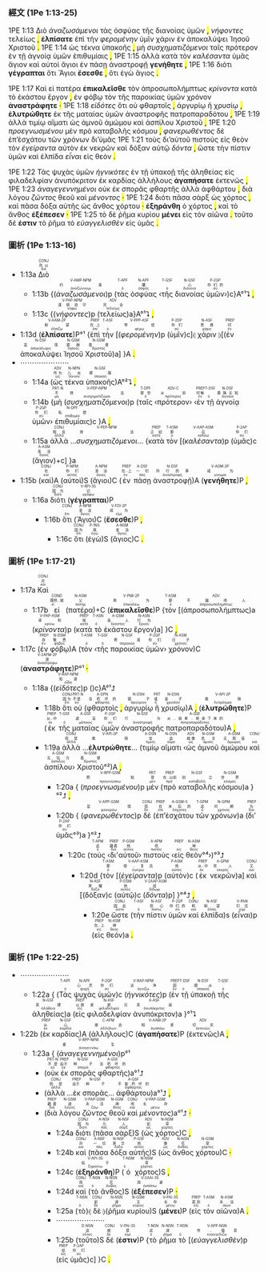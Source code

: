 ### 經文 (1Pe 1:13-25)

1PE 1:13 <span title="CONJ&#10;所以&#10;διό">Διὸ</span> <span title="V-AMP-NPM&#10;约束&#10;ἀναζώννυμι"><em>ἀναζωσάμενοι</em></span> <span title="T-APF&#10;&#10;ὁ">τὰς</span> <span title="N-APF&#10;腰&#10;ὀσφῦς">ὀσφύας</span> <span title="T-GSF&#10;&#10;ὁ">τῆς</span> <span title="N-GSF&#10;心&#10;διάνοια">διανοίας</span> <span title="P-2GP&#10;你们的&#10;σύ">ὑμῶν</span> <mark class="pm">,</mark> <span title="V-PAP-NPM&#10;谨慎自守&#10;νήφω"><em>νήφοντες</em></span> <span title="ADV&#10;完全&#10;τελείως">τελείως</span> <mark class="pm">,</mark> <span title="V-AAM-2P&#10;盼望&#10;ἐλπίζω"><strong>ἐλπίσατε</strong></span> <span title="PREP&#10;在...上&#10;ἐπί">ἐπὶ</span> <span title="T-ASF&#10;&#10;ὁ">τὴν</span> <span title="V-PPP-ASF&#10;带给&#10;φέρω"><em>φερομένην</em></span> <span title="P-2DP&#10;你们&#10;σύ">ὑμῖν</span> <span title="N-ASF&#10;恩典&#10;χάρις">χάριν</span> <span title="PREP&#10;时&#10;ἐν">ἐν</span> <span title="N-DSF&#10;显现&#10;ἀποκάλυψις">ἀποκαλύψει</span> <span title="N-GSM&#10;耶稣&#10;Ἰησοῦς">Ἰησοῦ</span> <span title="N-GSM&#10;基督&#10;Χριστός">Χριστοῦ</span> <mark class="pm">.</mark> 1PE 1:14 <span title="ADV&#10;作为&#10;ὡς">ὡς</span> <span title="N-NPN&#10;儿女&#10;τέκνον">τέκνα</span> <span title="N-GSF&#10;顺服&#10;ὑπακοή">ὑπακοῆς</span> <mark class="pm">,</mark> <span title="PRT-N&#10;不&#10;μή">μὴ</span> <span title="V-PEP-NPM&#10;效法&#10;συσχηματίζομαι"><em>συσχηματιζόμενοι</em></span> <span title="T-DPF&#10;那些&#10;ὁ">ταῖς</span> <span title="ADV-C&#10;从前&#10;πρότερος">πρότερον</span> <span title="PREP&#10;时候&#10;ἐν">ἐν</span> <span title="T-DSF&#10;&#10;ὁ">τῇ</span> <span title="N-DSF&#10;愚昧无知&#10;ἄγνοια">ἀγνοίᾳ</span> <span title="P-2GP&#10;你们&#10;σύ">ὑμῶν</span> <span title="N-DPF&#10;私欲&#10;ἐπιθυμία">ἐπιθυμίαις</span> <mark class="pm">,</mark> 1PE 1:15 <span title="CONJ&#10;相反&#10;ἀλλά">ἀλλὰ</span> <span title="PREP&#10;正如&#10;κατά">κατὰ</span> <span title="T-ASM&#10;那&#10;ὁ">τὸν</span> <span title="V-AAP-ASM&#10;召&#10;καλέω"><em>καλέσαντα</em></span> <span title="P-2AP&#10;你们&#10;σύ">ὑμᾶς</span> <span title="A-ASM&#10;圣洁&#10;ἅγιος">ἅγιον</span> <span title="CONJ&#10;也&#10;καί">καὶ</span> <span title="P-NPM&#10;你们&#10;αὐτός">αὐτοὶ</span> <span title="A-NPM&#10;圣洁&#10;ἅγιος">ἅγιοι</span> <span title="PREP&#10;在...上&#10;ἐν">ἐν</span> <span title="A-DSF&#10;一切&#10;πᾶς">πάσῃ</span> <span title="N-DSF&#10;所行的事&#10;ἀναστροφή">ἀναστροφῇ</span> <span title="V-AOM-2P&#10;成为&#10;γίνομαι"><strong>γενήθητε</strong></span> <mark class="pm">,</mark> 1PE 1:16 <span title="CONJ&#10;因为&#10;διότι">διότι</span> <span title="V-RPI-3S&#10;记&#10;γράφω"><strong>γέγραπται</strong></span> <span title="CONJ&#10;&#10;ὅτι">ὅτι</span> <span title="A-NPM&#10;圣洁&#10;ἅγιος">Ἅγιοι</span> <span title="V-FDI-2P&#10;成为&#10;εἰμί"><strong>ἔσεσθε</strong></span> <mark class="pm">,</mark> <span title="CONJ&#10;因为&#10;ὅτι">ὅτι</span> <span title="P-1NS&#10;我&#10;ἐγώ">ἐγὼ</span> <span title="A-NSM&#10;圣洁&#10;ἅγιος">ἅγιος</span> <mark class="pm">.</mark> 

1PE 1:17 <span title="CONJ&#10;并&#10;καί">Καὶ</span> <span title="COND&#10;既然...就&#10;εἰ">εἰ</span> <span title="N-ASM&#10;父&#10;πατήρ">πατέρα</span> <span title="V-PMI-2P&#10;称...为&#10;ἐπικαλέω"><strong>ἐπικαλεῖσθε</strong></span> <span title="T-ASM&#10;那&#10;ὁ">τὸν</span> <span title="ADV&#10;不偏待人&#10;ἀπροσωπολήμπτως">ἀπροσωπολήμπτως</span> <span title="V-PAP-ASM&#10;审判&#10;κρίνω"><em>κρίνοντα</em></span> <span title="PREP&#10;按&#10;κατά">κατὰ</span> <span title="T-ASN&#10;&#10;ὁ">τὸ</span> <span title="A-GSM&#10;各人&#10;ἕκαστος">ἑκάστου</span> <span title="N-ASN&#10;行为&#10;ἔργον">ἔργον</span> <mark class="pm">,</mark> <span title="PREP&#10;存&#10;ἐν">ἐν</span> <span title="N-DSM&#10;敬畏&#10;φόβος">φόβῳ</span> <span title="T-ASM&#10;&#10;ὁ">τὸν</span> <span title="T-GSF&#10;&#10;ὁ">τῆς</span> <span title="N-GSF&#10;寄居&#10;παροικία">παροικίας</span> <span title="P-2GP&#10;你们&#10;σύ">ὑμῶν</span> <span title="N-ASM&#10;日子&#10;χρόνος">χρόνον</span> <span title="V-2APM-2P&#10;度&#10;ἀναστρέφω"><strong>ἀναστράφητε</strong></span> <mark class="pm">·</mark> 1PE 1:18 <span title="V-RAP-NPM&#10;知道&#10;οἶδα"><em>εἰδότες</em></span> <span title="CONJ&#10;因为&#10;ὅτι">ὅτι</span> <span title="PRT-N&#10;不是&#10;οὐ">οὐ</span> <span title="A-DPN&#10;会朽坏的&#10;φθαρτός">φθαρτοῖς</span> <mark class="pm">,</mark> <span title="N-DSN&#10;银子&#10;ἀργύριον">ἀργυρίῳ</span> <span title="PRT&#10;或&#10;ἤ">ἢ</span> <span title="N-DSN&#10;金子&#10;χρυσίον">χρυσίῳ</span> <mark class="pm">,</mark> <span title="V-API-2P&#10;救赎&#10;λυτρόομαι"><strong>ἐλυτρώθητε</strong></span> <span title="PREP&#10;从...中&#10;ἐκ">ἐκ</span> <span title="T-GSF&#10;&#10;ὁ">τῆς</span> <span title="A-GSF&#10;虚妄&#10;μάταιος">ματαίας</span> <span title="P-2GP&#10;你们&#10;σύ">ὑμῶν</span> <span title="N-GSF&#10;行为&#10;ἀναστροφή">ἀναστροφῆς</span> <span title="A-GSF&#10;从...祖辈...继承下来的&#10;πατροπαράδοτος">πατροπαραδότου</span> <mark class="pm">,</mark> 1PE 1:19 <span title="CONJ&#10;而是&#10;ἀλλά">ἀλλὰ</span> <span title="A-DSN&#10;宝&#10;τίμιος">τιμίῳ</span> <span title="N-DSN&#10;血&#10;αἷμα">αἵματι</span> <span title="ADV&#10;就像&#10;ὡς">ὡς</span> <span title="N-GSM&#10;羔羊&#10;ἀμνός">ἀμνοῦ</span> <span title="A-GSM&#10;无瑕疵&#10;ἄμωμος">ἀμώμου</span> <span title="CONJ&#10;&#10;καί">καὶ</span> <span title="A-GSM&#10;无玷污&#10;ἄσπιλος">ἀσπίλου</span> <span title="N-GSM&#10;基督&#10;Χριστός">Χριστοῦ</span> <mark class="pm">,</mark> 1PE 1:20 <span title="V-RPP-GSM&#10;预知&#10;προγινώσκω"><em>προεγνωσμένου</em></span> <span title="PRT&#10;是&#10;μέν">μὲν</span> <span title="PREP&#10;在...以前&#10;πρό">πρὸ</span> <span title="N-GSF&#10;创立&#10;καταβολή">καταβολῆς</span> <span title="N-GSM&#10;世界&#10;κόσμος">κόσμου</span> <mark class="pm">,</mark> <span title="V-APP-GSM&#10;显现&#10;φανερόω"><em>φανερωθέντος</em></span> <span title="CONJ&#10;而&#10;δέ">δὲ</span> <span title="PREP&#10;在&#10;ἐπί">ἐπ’</span><span title="A-GSM-S&#10;末后的&#10;ἔσχατος">ἐσχάτου</span> <span title="T-GPM&#10;这&#10;ὁ">τῶν</span> <span title="N-GPM&#10;时期&#10;χρόνος">χρόνων</span> <span title="PREP&#10;为&#10;διά">δι’</span><span title="P-2AP&#10;你们&#10;σύ">ὑμᾶς</span> 1PE 1:21 <span title="T-APM&#10;这&#10;ὁ">τοὺς</span> <span title="PREP&#10;藉着&#10;διά">δι’</span><span title="P-GSM&#10;他&#10;αὐτός">αὐτοῦ</span> <span title="A-APM&#10;信&#10;πιστός">πιστοὺς</span> <span title="PREP&#10;&#10;εἰς">εἰς</span> <span title="N-ASM&#10;神&#10;θεός">θεὸν</span> <span title="T-ASM&#10;那&#10;ὁ">τὸν</span> <span title="V-AAP-ASM&#10;使...复活&#10;ἐγείρω"><em>ἐγείραντα</em></span> <span title="P-ASM&#10;他&#10;αὐτός">αὐτὸν</span> <span title="PREP&#10;从...中&#10;ἐκ">ἐκ</span> <span title="A-GPM&#10;死人&#10;νεκρός">νεκρῶν</span> <span title="CONJ&#10;又&#10;καί">καὶ</span> <span title="N-ASF&#10;荣耀&#10;δόξα">δόξαν</span> <span title="P-DSM&#10;他&#10;αὐτός">αὐτῷ</span> <span title="V-2AAP-ASM&#10;给&#10;δίδωμι"><em>δόντα</em></span> <mark class="pm">,</mark> <span title="CONJ&#10;因此&#10;ὥστε">ὥστε</span> <span title="T-ASF&#10;&#10;ὁ">τὴν</span> <span title="N-ASF&#10;信心&#10;πίστις">πίστιν</span> <span title="P-2GP&#10;你们的&#10;σύ">ὑμῶν</span> <span title="CONJ&#10;和&#10;καί">καὶ</span> <span title="N-ASF&#10;盼望&#10;ἐλπίς">ἐλπίδα</span> <span title="V-PAN&#10;钉住&#10;εἰμί"><em>εἶναι</em></span> <span title="PREP&#10;在...上&#10;εἰς">εἰς</span> <span title="N-ASM&#10;神&#10;θεός">θεόν</span> <mark class="pm">.</mark> 

1PE 1:22 <span title="T-APF&#10;&#10;ὁ">Τὰς</span> <span title="N-APF&#10;心灵&#10;ψυχή">ψυχὰς</span> <span title="P-2GP&#10;你们&#10;σύ">ὑμῶν</span> <span title="V-RAP-NPM&#10;洁净&#10;ἁγνίζω"><em>ἡγνικότες</em></span> <span title="PREP&#10;因&#10;ἐν">ἐν</span> <span title="T-DSF&#10;&#10;ὁ">τῇ</span> <span title="N-DSF&#10;顺从&#10;ὑπακοή">ὑπακοῇ</span> <span title="T-GSF&#10;&#10;ὁ">τῆς</span> <span title="N-GSF&#10;真理&#10;ἀλήθεια">ἀληθείας</span> <span title="PREP&#10;以致&#10;εἰς">εἰς</span> <span title="N-ASF&#10;爱弟兄&#10;φιλαδελφία">φιλαδελφίαν</span> <span title="A-ASF&#10;真诚&#10;ἀνυπόκριτος">ἀνυπόκριτον</span> <span title="PREP&#10;从&#10;ἐκ">ἐκ</span> <span title="N-GSF&#10;心&#10;καρδία">καρδίας</span> <span title="C-APM&#10;彼此&#10;ἀλλήλων">ἀλλήλους</span> <span title="V-AAM-2P&#10;相爱&#10;ἀγαπάω"><strong>ἀγαπήσατε</strong></span> <span title="ADV&#10;切实&#10;ἐκτενῶς">ἐκτενῶς</span> <mark class="pm">,</mark> 1PE 1:23 <span title="V-RPP-NPM&#10;重生&#10;ἀναγεννάω"><em>ἀναγεγεννημένοι</em></span> <span title="PRT-N&#10;不是&#10;οὐ">οὐκ</span> <span title="PREP&#10;由于&#10;ἐκ">ἐκ</span> <span title="N-GSF&#10;种子&#10;σπορά">σπορᾶς</span> <span title="A-GSF&#10;会朽坏的&#10;φθαρτός">φθαρτῆς</span> <span title="CONJ&#10;而是&#10;ἀλλά">ἀλλὰ</span> <span title="A-GSF&#10;不能朽坏的&#10;ἄφθαρτος">ἀφθάρτου</span> <mark class="pm">,</mark> <span title="PREP&#10;藉着&#10;διά">διὰ</span> <span title="N-GSM&#10;道&#10;λόγος">λόγου</span> <span title="V-PAP-GSM&#10;永活&#10;ζάω"><em>ζῶντος</em></span> <span title="N-GSM&#10;神&#10;θεός">θεοῦ</span> <span title="CONJ&#10;而&#10;καί">καὶ</span> <span title="V-PAP-GSM&#10;长存&#10;μένω"><em>μένοντος</em></span> <mark class="pm">·</mark> 1PE 1:24 <span title="CONJ&#10;因为&#10;διότι">διότι</span> <span title="A-NSF&#10;凡&#10;πᾶς">πᾶσα</span> <span title="N-NSF&#10;人&#10;σάρξ">σὰρξ</span> <span title="ADV&#10;如&#10;ὡς">ὡς</span> <span title="N-NSM&#10;草&#10;χόρτος">χόρτος</span> <mark class="pm">,</mark> <span title="CONJ&#10;并&#10;καί">καὶ</span> <span title="A-NSF&#10;一切&#10;πᾶς">πᾶσα</span> <span title="N-NSF&#10;荣华&#10;δόξα">δόξα</span> <span title="P-GSF&#10;他&#10;αὐτός">αὐτῆς</span> <span title="ADV&#10;像&#10;ὡς">ὡς</span> <span title="N-NSN&#10;花&#10;ἄνθος">ἄνθος</span> <span title="N-GSM&#10;草&#10;χόρτος">χόρτου</span> <mark class="pm">·</mark> <span title="V-API-3S&#10;枯干&#10;ξηραίνω"><strong>ἐξηράνθη</strong></span> <span title="T-NSM&#10;&#10;ὁ">ὁ</span> <span title="N-NSM&#10;草&#10;χόρτος">χόρτος</span> <mark class="pm">,</mark> <span title="CONJ&#10;而&#10;καί">καὶ</span> <span title="T-NSN&#10;&#10;ὁ">τὸ</span> <span title="N-NSN&#10;花&#10;ἄνθος">ἄνθος</span> <span title="V-2AAI-3S&#10;凋谢&#10;ἐκπίπτω"><strong>ἐξέπεσεν</strong></span> <mark class="pm">·</mark> 1PE 1:25 <span title="T-NSN&#10;&#10;ὁ">τὸ</span> <span title="CONJ&#10;却&#10;δέ">δὲ</span> <span title="N-NSN&#10;道&#10;ῥῆμα">ῥῆμα</span> <span title="N-GSM&#10;主&#10;κύριος">κυρίου</span> <span title="V-PAI-3S&#10;长存&#10;μένω"><strong>μένει</strong></span> <span title="PREP&#10;直到&#10;εἰς">εἰς</span> <span title="T-ASM&#10;&#10;ὁ">τὸν</span> <span title="N-ASM&#10;永远&#10;αἰών">αἰῶνα</span> <mark class="pm">.</mark> <span title="D-NSN&#10;这&#10;οὗτος">τοῦτο</span> <span title="CONJ&#10;就&#10;δέ">δέ</span> <span title="V-PAI-3S&#10;是&#10;εἰμί"><strong>ἐστιν</strong></span> <span title="T-NSN&#10;这&#10;ὁ">τὸ</span> <span title="N-NSN&#10;道&#10;ῥῆμα">ῥῆμα</span> <span title="T-NSN&#10;&#10;ὁ">τὸ</span> <span title="V-APP-NSN&#10;传...福音&#10;εὐαγγελίζω"><em>εὐαγγελισθὲν</em></span> <span title="PREP&#10;给&#10;εἰς">εἰς</span> <span title="P-2AP&#10;你们&#10;σύ">ὑμᾶς</span> <mark class="pm">.</mark> 

### 圖析 (1Pe 1:13-16)

- 1:13a <RUBY><ruby><ruby>Διὸ<rt>διό</rt></ruby><rt>所以</rt></ruby><rt>CONJ</rt></RUBY> 
	- 1:13b {(<RUBY><ruby><ruby><em>ἀναζωσάμενοι</em><rt>ἀναζώννυμι</rt></ruby><rt>约束</rt></ruby><rt>V-AMP-NPM</rt></RUBY>)p (<RUBY><ruby><ruby>τὰς<rt>ὁ</rt></ruby><rt></rt></ruby><rt>T-APF</rt></RUBY> <RUBY><ruby><ruby>ὀσφύας<rt>ὀσφῦς</rt></ruby><rt>腰</rt></ruby><rt>N-APF</rt></RUBY> ‹<RUBY><ruby><ruby>τῆς<rt>ὁ</rt></ruby><rt></rt></ruby><rt>T-GSF</rt></RUBY> <RUBY><ruby><ruby>διανοίας<rt>διάνοια</rt></ruby><rt>心</rt></ruby><rt>N-GSF</rt></RUBY> <RUBY><ruby><ruby>ὑμῶν<rt>σύ</rt></ruby><rt>你们的</rt></ruby><rt>P-2GP</rt></RUBY>›)c}A°¹⮧ <mark class="pm">,</mark> 
	- 1:13c {(<RUBY><ruby><ruby><em>νήφοντες</em><rt>νήφω</rt></ruby><rt>谨慎自守</rt></ruby><rt>V-PAP-NPM</rt></RUBY>)p (<RUBY><ruby><ruby>τελείως<rt>τελείως</rt></ruby><rt>完全</rt></ruby><rt>ADV</rt></RUBY>)a}A°¹⮧ <mark class="pm">,</mark> 
- 1:13d (<RUBY><ruby><ruby><strong>ἐλπίσατε</strong><rt>ἐλπίζω</rt></ruby><rt>盼望</rt></ruby><rt>V-AAM-2P</rt></RUBY>)P°¹ {<RUBY><ruby><ruby>ἐπὶ<rt>ἐπί</rt></ruby><rt>在...上</rt></ruby><rt>PREP</rt></RUBY> <RUBY><ruby><ruby>τὴν<rt>ὁ</rt></ruby><rt></rt></ruby><rt>T-ASF</rt></RUBY> [(<RUBY><ruby><ruby><em>φερομένην</em><rt>φέρω</rt></ruby><rt>带给</rt></ruby><rt>V-PPP-ASF</rt></RUBY>)p (<RUBY><ruby><ruby>ὑμῖν<rt>σύ</rt></ruby><rt>你们</rt></ruby><rt>P-2DP</rt></RUBY>)c]⦇ <RUBY><ruby><ruby>χάριν<rt>χάρις</rt></ruby><rt>恩典</rt></ruby><rt>N-ASF</rt></RUBY> ⦈[(<RUBY><ruby><ruby>ἐν<rt>ἐν</rt></ruby><rt>时</rt></ruby><rt>PREP</rt></RUBY> <RUBY><ruby><ruby>ἀποκαλύψει<rt>ἀποκάλυψις</rt></ruby><rt>显现</rt></ruby><rt>N-DSF</rt></RUBY> <RUBY><ruby><ruby>Ἰησοῦ<rt>Ἰησοῦς</rt></ruby><rt>耶稣</rt></ruby><rt>N-GSM</rt></RUBY> <RUBY><ruby><ruby>Χριστοῦ<rt>Χριστός</rt></ruby><rt>基督</rt></ruby><rt>N-GSM</rt></RUBY>)a] }A <mark class="pm">.</mark> 
- ⋯⋯⋯⋯⋯⋯⋯
	- 1:14a (<RUBY><ruby><ruby>ὡς<rt>ὡς</rt></ruby><rt>作为</rt></ruby><rt>ADV</rt></RUBY> <RUBY><ruby><ruby>τέκνα<rt>τέκνον</rt></ruby><rt>儿女</rt></ruby><rt>N-NPN</rt></RUBY> <RUBY><ruby><ruby>ὑπακοῆς<rt>ὑπακοή</rt></ruby><rt>顺服</rt></ruby><rt>N-GSF</rt></RUBY>)A°²⮧ <mark class="pm">,</mark> 
	- 1:14b {<RUBY><ruby><ruby>μὴ<rt>μή</rt></ruby><rt>不</rt></ruby><rt>PRT-N</rt></RUBY> (<RUBY><ruby><ruby><em>συσχηματιζόμενοι</em><rt>συσχηματίζομαι</rt></ruby><rt>效法</rt></ruby><rt>V-PEP-NPM</rt></RUBY>)p (<RUBY><ruby><ruby>ταῖς<rt>ὁ</rt></ruby><rt>那些</rt></ruby><rt>T-DPF</rt></RUBY> ‹<RUBY><ruby><ruby>πρότερον<rt>πρότερος</rt></ruby><rt>从前</rt></ruby><rt>ADV-C</rt></RUBY>› ‹<RUBY><ruby><ruby>ἐν<rt>ἐν</rt></ruby><rt>时候</rt></ruby><rt>PREP</rt></RUBY> <RUBY><ruby><ruby>τῇ<rt>ὁ</rt></ruby><rt></rt></ruby><rt>T-DSF</rt></RUBY> <RUBY><ruby><ruby>ἀγνοίᾳ<rt>ἄγνοια</rt></ruby><rt>愚昧无知</rt></ruby><rt>N-DSF</rt></RUBY> <RUBY><ruby><ruby>ὑμῶν<rt>σύ</rt></ruby><rt>你们</rt></ruby><rt>P-2GP</rt></RUBY>› <RUBY><ruby><ruby>ἐπιθυμίαις<rt>ἐπιθυμία</rt></ruby><rt>私欲</rt></ruby><rt>N-DPF</rt></RUBY>)c }A <mark class="pm">,</mark> 
	- 1:15a <RUBY><ruby><ruby>ἀλλὰ<rt>ἀλλά</rt></ruby><rt>相反</rt></ruby><rt>CONJ</rt></RUBY> ...<RUBY><ruby><ruby><em>συσχηματιζόμενοι</em><rt></rt></ruby><rt>效法</rt></ruby><rt>V-PEP-NPM</rt></RUBY>...  {<RUBY><ruby><ruby>κατὰ<rt>κατά</rt></ruby><rt>正如</rt></ruby><rt>PREP</rt></RUBY> <RUBY><ruby><ruby>τὸν<rt>ὁ</rt></ruby><rt>那</rt></ruby><rt>T-ASM</rt></RUBY> [(<RUBY><ruby><ruby><em>καλέσαντα</em><rt>καλέω</rt></ruby><rt>召</rt></ruby><rt>V-AAP-ASM</rt></RUBY>)p (<RUBY><ruby><ruby>ὑμᾶς<rt>σύ</rt></ruby><rt>你们</rt></ruby><rt>P-2AP</rt></RUBY>)c (<RUBY><ruby><ruby>ἅγιον<rt>ἅγιος</rt></ruby><rt>圣洁</rt></ruby><rt>A-ASM</rt></RUBY>)+c] }a
- 1:15b (<RUBY><ruby><ruby>καὶ<rt>καί</rt></ruby><rt>也</rt></ruby><rt>CONJ</rt></RUBY>)A (<RUBY><ruby><ruby>αὐτοὶ<rt>αὐτός</rt></ruby><rt>你们</rt></ruby><rt>P-NPM</rt></RUBY>)S (<RUBY><ruby><ruby>ἅγιοι<rt>ἅγιος</rt></ruby><rt>圣洁</rt></ruby><rt>A-NPM</rt></RUBY>)C (<RUBY><ruby><ruby>ἐν<rt>ἐν</rt></ruby><rt>在...上</rt></ruby><rt>PREP</rt></RUBY> <RUBY><ruby><ruby>πάσῃ<rt>πᾶς</rt></ruby><rt>一切</rt></ruby><rt>A-DSF</rt></RUBY> <RUBY><ruby><ruby>ἀναστροφῇ<rt>ἀναστροφή</rt></ruby><rt>所行的事</rt></ruby><rt>N-DSF</rt></RUBY>)A (<RUBY><ruby><ruby><strong>γενήθητε</strong><rt>γίνομαι</rt></ruby><rt>成为</rt></ruby><rt>V-AOM-2P</rt></RUBY>)P <mark class="pm">,</mark> 
	- 1:16a <RUBY><ruby><ruby>διότι<rt>διότι</rt></ruby><rt>因为</rt></ruby><rt>CONJ</rt></RUBY> (<RUBY><ruby><ruby><strong>γέγραπται</strong><rt>γράφω</rt></ruby><rt>记</rt></ruby><rt>V-RPI-3S</rt></RUBY>)P
		- 1:16b <RUBY><ruby><ruby>ὅτι<rt>ὅτι</rt></ruby><rt></rt></ruby><rt>CONJ</rt></RUBY> (<RUBY><ruby><ruby>Ἅγιοι<rt>ἅγιος</rt></ruby><rt>圣洁</rt></ruby><rt>A-NPM</rt></RUBY>)C (<RUBY><ruby><ruby><strong>ἔσεσθε</strong><rt>εἰμί</rt></ruby><rt>成为</rt></ruby><rt>V-FDI-2P</rt></RUBY>)P <mark class="pm">,</mark>
			- 1:16c <RUBY><ruby><ruby>ὅτι<rt>ὅτι</rt></ruby><rt>因为</rt></ruby><rt>CONJ</rt></RUBY> (<RUBY><ruby><ruby>ἐγὼ<rt>ἐγώ</rt></ruby><rt>我</rt></ruby><rt>P-1NS</rt></RUBY>)S (<RUBY><ruby><ruby>ἅγιος<rt>ἅγιος</rt></ruby><rt>圣洁</rt></ruby><rt>A-NSM</rt></RUBY>)C <mark class="pm">.</mark> 


### 圖析 (1Pe 1:17-21)

- 1:17a <RUBY><ruby><ruby>Καὶ<rt>καί</rt></ruby><rt>并</rt></ruby><rt>CONJ</rt></RUBY> 
	- 1:17b <RUBY><ruby><ruby>εἰ<rt>εἰ</rt></ruby><rt>既然...就</rt></ruby><rt>COND</rt></RUBY> (<RUBY><ruby><ruby>πατέρα<rt>πατήρ</rt></ruby><rt>父</rt></ruby><rt>N-ASM</rt></RUBY>)+C (<RUBY><ruby><ruby><strong>ἐπικαλεῖσθε</strong><rt>ἐπικαλέω</rt></ruby><rt>称...为</rt></ruby><rt>V-PMI-2P</rt></RUBY>)P {<RUBY><ruby><ruby>τὸν<rt>ὁ</rt></ruby><rt>那</rt></ruby><rt>T-ASM</rt></RUBY> [(<RUBY><ruby><ruby>ἀπροσωπολήμπτως<rt>ἀπροσωπολήμπτως</rt></ruby><rt>不偏待人</rt></ruby><rt>ADV</rt></RUBY>)a (<RUBY><ruby><ruby><em>κρίνοντα</em><rt>κρίνω</rt></ruby><rt>审判</rt></ruby><rt>V-PAP-ASM</rt></RUBY>)p (<RUBY><ruby><ruby>κατὰ<rt>κατά</rt></ruby><rt>按</rt></ruby><rt>PREP</rt></RUBY> <RUBY><ruby><ruby>τὸ<rt>ὁ</rt></ruby><rt></rt></ruby><rt>T-ASN</rt></RUBY> <RUBY><ruby><ruby>ἑκάστου<rt>ἕκαστος</rt></ruby><rt>各人</rt></ruby><rt>A-GSM</rt></RUBY> <RUBY><ruby><ruby>ἔργον<rt>ἔργον</rt></ruby><rt>行为</rt></ruby><rt>N-ASN</rt></RUBY>)a] }C <mark class="pm">,</mark> 
- 1:17c (<RUBY><ruby><ruby>ἐν<rt>ἐν</rt></ruby><rt>存</rt></ruby><rt>PREP</rt></RUBY> <RUBY><ruby><ruby>φόβῳ<rt>φόβος</rt></ruby><rt>敬畏</rt></ruby><rt>N-DSM</rt></RUBY>)A (<RUBY><ruby><ruby>τὸν<rt>ὁ</rt></ruby><rt></rt></ruby><rt>T-ASM</rt></RUBY> ‹<RUBY><ruby><ruby>τῆς<rt>ὁ</rt></ruby><rt></rt></ruby><rt>T-GSF</rt></RUBY> <RUBY><ruby><ruby>παροικίας<rt>παροικία</rt></ruby><rt>寄居</rt></ruby><rt>N-GSF</rt></RUBY> <RUBY><ruby><ruby>ὑμῶν<rt>σύ</rt></ruby><rt>你们</rt></ruby><rt>P-2GP</rt></RUBY>› <RUBY><ruby><ruby>χρόνον<rt>χρόνος</rt></ruby><rt>日子</rt></ruby><rt>N-ASM</rt></RUBY>)C (<RUBY><ruby><ruby><strong>ἀναστράφητε</strong><rt>ἀναστρέφω</rt></ruby><rt>度</rt></ruby><rt>V-2APM-2P</rt></RUBY>)P°¹ <mark class="pm">·</mark> 
	- 1:18a {(<RUBY><ruby><ruby><em>εἰδότες</em><rt>οἶδα</rt></ruby><rt>知道</rt></ruby><rt>V-RAP-NPM</rt></RUBY>)p ()c}A°¹⮥
		- 1:18b <RUBY><ruby><ruby>ὅτι<rt>ὅτι</rt></ruby><rt>因为</rt></ruby><rt>CONJ</rt></RUBY> <RUBY><ruby><ruby>οὐ<rt>οὐ</rt></ruby><rt>不是</rt></ruby><rt>PRT-N</rt></RUBY> (<RUBY><ruby><ruby>φθαρτοῖς<rt>φθαρτός</rt></ruby><rt>会朽坏的</rt></ruby><rt>A-DPN</rt></RUBY> <mark class="pm">,</mark> <RUBY><ruby><ruby>ἀργυρίῳ<rt>ἀργύριον</rt></ruby><rt>银子</rt></ruby><rt>N-DSN</rt></RUBY> <RUBY><ruby><ruby>ἢ<rt>ἤ</rt></ruby><rt>或</rt></ruby><rt>PRT</rt></RUBY> <RUBY><ruby><ruby>χρυσίῳ<rt>χρυσίον</rt></ruby><rt>金子</rt></ruby><rt>N-DSN</rt></RUBY>)A <mark class="pm">,</mark> (<RUBY><ruby><ruby><strong>ἐλυτρώθητε</strong><rt>λυτρόομαι</rt></ruby><rt>救赎</rt></ruby><rt>V-API-2P</rt></RUBY>)P (<RUBY><ruby><ruby>ἐκ<rt>ἐκ</rt></ruby><rt>从...中</rt></ruby><rt>PREP</rt></RUBY> <RUBY><ruby><ruby>τῆς<rt>ὁ</rt></ruby><rt></rt></ruby><rt>T-GSF</rt></RUBY> <RUBY><ruby><ruby>ματαίας<rt>μάταιος</rt></ruby><rt>虚妄</rt></ruby><rt>A-GSF</rt></RUBY> <RUBY><ruby><ruby>ὑμῶν<rt>σύ</rt></ruby><rt>你们</rt></ruby><rt>P-2GP</rt></RUBY> <RUBY><ruby><ruby>ἀναστροφῆς<rt>ἀναστροφή</rt></ruby><rt>行为</rt></ruby><rt>N-GSF</rt></RUBY> <RUBY><ruby><ruby>πατροπαραδότου<rt>πατροπαράδοτος</rt></ruby><rt>从...祖辈...继承下来的</rt></ruby><rt>A-GSF</rt></RUBY>)A <mark class="pm">,</mark> 
		- 1:19a <RUBY><ruby><ruby>ἀλλὰ<rt>ἀλλά</rt></ruby><rt>而是</rt></ruby><rt>CONJ</rt></RUBY> ...<RUBY><ruby><ruby><strong>ἐλυτρώθητε</strong><rt></rt></ruby><rt>救赎</rt></ruby><rt>V-API-2P</rt></RUBY>... (<RUBY><ruby><ruby>τιμίῳ<rt>τίμιος</rt></ruby><rt>宝</rt></ruby><rt>A-DSN</rt></RUBY> <RUBY><ruby><ruby>αἵματι<rt>αἷμα</rt></ruby><rt>血</rt></ruby><rt>N-DSN</rt></RUBY> ‹<RUBY><ruby><ruby>ὡς<rt>ὡς</rt></ruby><rt>就像</rt></ruby><rt>ADV</rt></RUBY> <RUBY><ruby><ruby>ἀμνοῦ<rt>ἀμνός</rt></ruby><rt>羔羊</rt></ruby><rt>N-GSM</rt></RUBY> <RUBY><ruby><ruby>ἀμώμου<rt>ἄμωμος</rt></ruby><rt>无瑕疵</rt></ruby><rt>A-GSM</rt></RUBY> <RUBY><ruby><ruby>καὶ<rt>καί</rt></ruby><rt></rt></ruby><rt>CONJ</rt></RUBY> <RUBY><ruby><ruby>ἀσπίλου<rt>ἄσπιλος</rt></ruby><rt>无玷污</rt></ruby><rt>A-GSM</rt></RUBY>› <RUBY><ruby><ruby>Χριστοῦ<rt>Χριστός</rt></ruby><rt>基督</rt></ruby><rt>N-GSM</rt></RUBY>°²)A <mark class="pm">,</mark> 
			- 1:20a { (<RUBY><ruby><ruby><em>προεγνωσμένου</em><rt>προγινώσκω</rt></ruby><rt>预知</rt></ruby><rt>V-RPP-GSM</rt></RUBY>)p <RUBY><ruby><ruby>μὲν<rt>μέν</rt></ruby><rt>是</rt></ruby><rt>PRT</rt></RUBY> (<RUBY><ruby><ruby>πρὸ<rt>πρό</rt></ruby><rt>在...以前</rt></ruby><rt>PREP</rt></RUBY> <RUBY><ruby><ruby>καταβολῆς<rt>καταβολή</rt></ruby><rt>创立</rt></ruby><rt>N-GSF</rt></RUBY> <RUBY><ruby><ruby>κόσμου<rt>κόσμος</rt></ruby><rt>世界</rt></ruby><rt>N-GSM</rt></RUBY>)a }°²⮥ <mark class="pm">,</mark> 
			- 1:20b { (<RUBY><ruby><ruby><em>φανερωθέντος</em><rt>φανερόω</rt></ruby><rt>显现</rt></ruby><rt>V-APP-GSM</rt></RUBY>)p <RUBY><ruby><ruby>δὲ<rt>δέ</rt></ruby><rt>而</rt></ruby><rt>CONJ</rt></RUBY> (<RUBY><ruby><ruby>ἐπ’<rt>ἐπί</rt></ruby><rt>在</rt></ruby><rt>PREP</rt></RUBY><RUBY><ruby><ruby>ἐσχάτου<rt>ἔσχατος</rt></ruby><rt>末后的</rt></ruby><rt>A-GSM-S</rt></RUBY> <RUBY><ruby><ruby>τῶν<rt>ὁ</rt></ruby><rt>这</rt></ruby><rt>T-GPM</rt></RUBY> <RUBY><ruby><ruby>χρόνων<rt>χρόνος</rt></ruby><rt>时期</rt></ruby><rt>N-GPM</rt></RUBY>)a (<RUBY><ruby><ruby>δι’<rt>διά</rt></ruby><rt>为</rt></ruby><rt>PREP</rt></RUBY><RUBY><ruby><ruby>ὑμᾶς<rt>σύ</rt></ruby><rt>你们</rt></ruby><rt>P-2AP</rt></RUBY>°³)a }°²⮥
				- 1:20c (<RUBY><ruby><ruby>τοὺς<rt>ὁ</rt></ruby><rt>这</rt></ruby><rt>T-APM</rt></RUBY> ‹<RUBY><ruby><ruby>δι’<rt>διά</rt></ruby><rt>藉着</rt></ruby><rt>PREP</rt></RUBY><RUBY><ruby><ruby>αὐτοῦ<rt>αὐτός</rt></ruby><rt>他</rt></ruby><rt>P-GSM</rt></RUBY>› <RUBY><ruby><ruby>πιστοὺς<rt>πιστός</rt></ruby><rt>信</rt></ruby><rt>A-APM</rt></RUBY> ‹<RUBY><ruby><ruby>εἰς<rt>εἰς</rt></ruby><rt></rt></ruby><rt>PREP</rt></RUBY> <RUBY><ruby><ruby>θεὸν<rt>θεός</rt></ruby><rt>神</rt></ruby><rt>N-ASM</rt></RUBY>°⁴›)°³⮥
					- 1:20d {<RUBY><ruby><ruby>τὸν<rt>ὁ</rt></ruby><rt>那</rt></ruby><rt>T-ASM</rt></RUBY> [(<RUBY><ruby><ruby><em>ἐγείραντα</em><rt>ἐγείρω</rt></ruby><rt>使...复活</rt></ruby><rt>V-AAP-ASM</rt></RUBY>)p (<RUBY><ruby><ruby>αὐτὸν<rt>αὐτός</rt></ruby><rt>他</rt></ruby><rt>P-ASM</rt></RUBY>)c (<RUBY><ruby><ruby>ἐκ<rt>ἐκ</rt></ruby><rt>从...中</rt></ruby><rt>PREP</rt></RUBY> <RUBY><ruby><ruby>νεκρῶν<rt>νεκρός</rt></ruby><rt>死人</rt></ruby><rt>A-GPM</rt></RUBY>)a] <RUBY><ruby><ruby>καὶ<rt>καί</rt></ruby><rt>又</rt></ruby><rt>CONJ</rt></RUBY> [(<RUBY><ruby><ruby>δόξαν<rt>δόξα</rt></ruby><rt>荣耀</rt></ruby><rt>N-ASF</rt></RUBY>)c (<RUBY><ruby><ruby>αὐτῷ<rt>αὐτός</rt></ruby><rt>他</rt></ruby><rt>P-DSM</rt></RUBY>)c (<RUBY><ruby><ruby><em>δόντα</em><rt>δίδωμι</rt></ruby><rt>给</rt></ruby><rt>V-2AAP-ASM</rt></RUBY>)p] }°⁴⮥ <mark class="pm">,</mark>
						- 1:20e <RUBY><ruby><ruby>ὥστε<rt>ὥστε</rt></ruby><rt>因此</rt></ruby><rt>CONJ</rt></RUBY> (<RUBY><ruby><ruby>τὴν<rt>ὁ</rt></ruby><rt></rt></ruby><rt>T-ASF</rt></RUBY> <RUBY><ruby><ruby>πίστιν<rt>πίστις</rt></ruby><rt>信心</rt></ruby><rt>N-ASF</rt></RUBY> <RUBY><ruby><ruby>ὑμῶν<rt>σύ</rt></ruby><rt>你们的</rt></ruby><rt>P-2GP</rt></RUBY> <RUBY><ruby><ruby>καὶ<rt>καί</rt></ruby><rt>和</rt></ruby><rt>CONJ</rt></RUBY> <RUBY><ruby><ruby>ἐλπίδα<rt>ἐλπίς</rt></ruby><rt>盼望</rt></ruby><rt>N-ASF</rt></RUBY>)s (<RUBY><ruby><ruby><em>εἶναι</em><rt>εἰμί</rt></ruby><rt>钉住</rt></ruby><rt>V-PAN</rt></RUBY>)p (<RUBY><ruby><ruby>εἰς<rt>εἰς</rt></ruby><rt>在...上</rt></ruby><rt>PREP</rt></RUBY> <RUBY><ruby><ruby>θεόν<rt>θεός</rt></ruby><rt>神</rt></ruby><rt>N-ASM</rt></RUBY>)a <mark class="pm">.</mark> 


### 圖析 (1Pe 1:22-25)

- ⋯⋯⋯⋯⋯⋯⋯
	- 1:22a { (<RUBY><ruby><ruby>Τὰς<rt>ὁ</rt></ruby><rt></rt></ruby><rt>T-APF</rt></RUBY> <RUBY><ruby><ruby>ψυχὰς<rt>ψυχή</rt></ruby><rt>心灵</rt></ruby><rt>N-APF</rt></RUBY> <RUBY><ruby><ruby>ὑμῶν<rt>σύ</rt></ruby><rt>你们</rt></ruby><rt>P-2GP</rt></RUBY>)c (<RUBY><ruby><ruby><em>ἡγνικότες</em><rt>ἁγνίζω</rt></ruby><rt>洁净</rt></ruby><rt>V-RAP-NPM</rt></RUBY>)p (<RUBY><ruby><ruby>ἐν<rt>ἐν</rt></ruby><rt>因</rt></ruby><rt>PREP</rt></RUBY> <RUBY><ruby><ruby>τῇ<rt>ὁ</rt></ruby><rt></rt></ruby><rt>T-DSF</rt></RUBY> <RUBY><ruby><ruby>ὑπακοῇ<rt>ὑπακοή</rt></ruby><rt>顺从</rt></ruby><rt>N-DSF</rt></RUBY> <RUBY><ruby><ruby>τῆς<rt>ὁ</rt></ruby><rt></rt></ruby><rt>T-GSF</rt></RUBY> <RUBY><ruby><ruby>ἀληθείας<rt>ἀλήθεια</rt></ruby><rt>真理</rt></ruby><rt>N-GSF</rt></RUBY>)a (<RUBY><ruby><ruby>εἰς<rt>εἰς</rt></ruby><rt>以致</rt></ruby><rt>PREP</rt></RUBY> <RUBY><ruby><ruby>φιλαδελφίαν<rt>φιλαδελφία</rt></ruby><rt>爱弟兄</rt></ruby><rt>N-ASF</rt></RUBY> <RUBY><ruby><ruby>ἀνυπόκριτον<rt>ἀνυπόκριτος</rt></ruby><rt>真诚</rt></ruby><rt>A-ASF</rt></RUBY>)a }°¹⮧
- 1:22b (<RUBY><ruby><ruby>ἐκ<rt>ἐκ</rt></ruby><rt>从</rt></ruby><rt>PREP</rt></RUBY> <RUBY><ruby><ruby>καρδίας<rt>καρδία</rt></ruby><rt>心</rt></ruby><rt>N-GSF</rt></RUBY>)A (<RUBY><ruby><ruby>ἀλλήλους<rt>ἀλλήλων</rt></ruby><rt>彼此</rt></ruby><rt>C-APM</rt></RUBY>)C (<RUBY><ruby><ruby><strong>ἀγαπήσατε</strong><rt>ἀγαπάω</rt></ruby><rt>相爱</rt></ruby><rt>V-AAM-2P</rt></RUBY>)P (<RUBY><ruby><ruby>ἐκτενῶς<rt>ἐκτενῶς</rt></ruby><rt>切实</rt></ruby><rt>ADV</rt></RUBY>)A <mark class="pm">,</mark> 
	- 1:23a { (<RUBY><ruby><ruby><em>ἀναγεγεννημένοι</em><rt>ἀναγεννάω</rt></ruby><rt>重生</rt></ruby><rt>V-RPP-NPM</rt></RUBY>)p°¹
		- (<RUBY><ruby><ruby>οὐκ<rt>οὐ</rt></ruby><rt>不是</rt></ruby><rt>PRT-N</rt></RUBY> <RUBY><ruby><ruby>ἐκ<rt>ἐκ</rt></ruby><rt>由于</rt></ruby><rt>PREP</rt></RUBY> <RUBY><ruby><ruby>σπορᾶς<rt>σπορά</rt></ruby><rt>种子</rt></ruby><rt>N-GSF</rt></RUBY> <RUBY><ruby><ruby>φθαρτῆς<rt>φθαρτός</rt></ruby><rt>会朽坏的</rt></ruby><rt>A-GSF</rt></RUBY>)a°¹⮥
		- (<RUBY><ruby><ruby>ἀλλὰ<rt>ἀλλά</rt></ruby><rt>而是</rt></ruby><rt>CONJ</rt></RUBY> ...<RUBY><ruby><ruby>ἐκ<rt></rt></ruby><rt>由于</rt></ruby><rt>PREP</rt></RUBY> <RUBY><ruby><ruby>σπορᾶς<rt></rt></ruby><rt>种子</rt></ruby><rt>N-GSF</rt></RUBY>... <RUBY><ruby><ruby>ἀφθάρτου<rt>ἄφθαρτος</rt></ruby><rt>不能朽坏的</rt></ruby><rt>A-GSF</rt></RUBY>)a°¹⮥ <mark class="pm">,</mark> 
		- (<RUBY><ruby><ruby>διὰ<rt>διά</rt></ruby><rt>藉着</rt></ruby><rt>PREP</rt></RUBY> <RUBY><ruby><ruby>λόγου<rt>λόγος</rt></ruby><rt>道</rt></ruby><rt>N-GSM</rt></RUBY> <RUBY><ruby><ruby><em>ζῶντος</em><rt>ζάω</rt></ruby><rt>永活</rt></ruby><rt>V-PAP-GSM</rt></RUBY> <RUBY><ruby><ruby>θεοῦ<rt>θεός</rt></ruby><rt>神</rt></ruby><rt>N-GSM</rt></RUBY> <RUBY><ruby><ruby>καὶ<rt>καί</rt></ruby><rt>而</rt></ruby><rt>CONJ</rt></RUBY> <RUBY><ruby><ruby><em>μένοντος</em><rt>μένω</rt></ruby><rt>长存</rt></ruby><rt>V-PAP-GSM</rt></RUBY>)a°¹⮥ <mark class="pm">·</mark> 
			- 1:24a <RUBY><ruby><ruby>διότι<rt>διότι</rt></ruby><rt>因为</rt></ruby><rt>CONJ</rt></RUBY> (<RUBY><ruby><ruby>πᾶσα<rt>πᾶς</rt></ruby><rt>凡</rt></ruby><rt>A-NSF</rt></RUBY> <RUBY><ruby><ruby>σὰρξ<rt>σάρξ</rt></ruby><rt>人</rt></ruby><rt>N-NSF</rt></RUBY>)S (<RUBY><ruby><ruby>ὡς<rt>ὡς</rt></ruby><rt>如</rt></ruby><rt>ADV</rt></RUBY> <RUBY><ruby><ruby>χόρτος<rt>χόρτος</rt></ruby><rt>草</rt></ruby><rt>N-NSM</rt></RUBY>)C <mark class="pm">,</mark>
			- 1:24b <RUBY><ruby><ruby>καὶ<rt>καί</rt></ruby><rt>并</rt></ruby><rt>CONJ</rt></RUBY> (<RUBY><ruby><ruby>πᾶσα<rt>πᾶς</rt></ruby><rt>一切</rt></ruby><rt>A-NSF</rt></RUBY> <RUBY><ruby><ruby>δόξα<rt>δόξα</rt></ruby><rt>荣华</rt></ruby><rt>N-NSF</rt></RUBY> <RUBY><ruby><ruby>αὐτῆς<rt>αὐτός</rt></ruby><rt>他</rt></ruby><rt>P-GSF</rt></RUBY>)S (<RUBY><ruby><ruby>ὡς<rt>ὡς</rt></ruby><rt>像</rt></ruby><rt>ADV</rt></RUBY> <RUBY><ruby><ruby>ἄνθος<rt>ἄνθος</rt></ruby><rt>花</rt></ruby><rt>N-NSN</rt></RUBY> <RUBY><ruby><ruby>χόρτου<rt>χόρτος</rt></ruby><rt>草</rt></ruby><rt>N-GSM</rt></RUBY>)C <mark class="pm">·</mark> 
			- 1:24c (<RUBY><ruby><ruby><strong>ἐξηράνθη</strong><rt>ξηραίνω</rt></ruby><rt>枯干</rt></ruby><rt>V-API-3S</rt></RUBY>)P (<RUBY><ruby><ruby>ὁ<rt>ὁ</rt></ruby><rt></rt></ruby><rt>T-NSM</rt></RUBY> <RUBY><ruby><ruby>χόρτος<rt>χόρτος</rt></ruby><rt>草</rt></ruby><rt>N-NSM</rt></RUBY>)S <mark class="pm">,</mark>
			- 1:24d <RUBY><ruby><ruby>καὶ<rt>καί</rt></ruby><rt>而</rt></ruby><rt>CONJ</rt></RUBY> (<RUBY><ruby><ruby>τὸ<rt>ὁ</rt></ruby><rt></rt></ruby><rt>T-NSN</rt></RUBY> <RUBY><ruby><ruby>ἄνθος<rt>ἄνθος</rt></ruby><rt>花</rt></ruby><rt>N-NSN</rt></RUBY>)S (<RUBY><ruby><ruby><strong>ἐξέπεσεν</strong><rt>ἐκπίπτω</rt></ruby><rt>凋谢</rt></ruby><rt>V-2AAI-3S</rt></RUBY>)P <mark class="pm">·</mark> 
			- 1:25a (<RUBY><ruby><ruby>τὸ<rt>ὁ</rt></ruby><rt></rt></ruby><rt>T-NSN</rt></RUBY>)⦇ <RUBY><ruby><ruby>δὲ<rt>δέ</rt></ruby><rt>却</rt></ruby><rt>CONJ</rt></RUBY> ⦈(<RUBY><ruby><ruby>ῥῆμα<rt>ῥῆμα</rt></ruby><rt>道</rt></ruby><rt>N-NSN</rt></RUBY> <RUBY><ruby><ruby>κυρίου<rt>κύριος</rt></ruby><rt>主</rt></ruby><rt>N-GSM</rt></RUBY>)S (<RUBY><ruby><ruby><strong>μένει</strong><rt>μένω</rt></ruby><rt>长存</rt></ruby><rt>V-PAI-3S</rt></RUBY>)P (<RUBY><ruby><ruby>εἰς<rt>εἰς</rt></ruby><rt>直到</rt></ruby><rt>PREP</rt></RUBY> <RUBY><ruby><ruby>τὸν<rt>ὁ</rt></ruby><rt></rt></ruby><rt>T-ASM</rt></RUBY> <RUBY><ruby><ruby>αἰῶνα<rt>αἰών</rt></ruby><rt>永远</rt></ruby><rt>N-ASM</rt></RUBY>)A <mark class="pm">.</mark> 
			- ⋯⋯⋯⋯⋯⋯⋯
			- 1:25b (<RUBY><ruby><ruby>τοῦτο<rt>οὗτος</rt></ruby><rt>这</rt></ruby><rt>D-NSN</rt></RUBY>)S <RUBY><ruby><ruby>δέ<rt>δέ</rt></ruby><rt>就</rt></ruby><rt>CONJ</rt></RUBY> (<RUBY><ruby><ruby><strong>ἐστιν</strong><rt>εἰμί</rt></ruby><rt>是</rt></ruby><rt>V-PAI-3S</rt></RUBY>)P {<RUBY><ruby><ruby>τὸ<rt>ὁ</rt></ruby><rt>这</rt></ruby><rt>T-NSN</rt></RUBY> <RUBY><ruby><ruby>ῥῆμα<rt>ῥῆμα</rt></ruby><rt>道</rt></ruby><rt>N-NSN</rt></RUBY> <RUBY><ruby><ruby>τὸ<rt>ὁ</rt></ruby><rt></rt></ruby><rt>T-NSN</rt></RUBY> [(<RUBY><ruby><ruby><em>εὐαγγελισθὲν</em><rt>εὐαγγελίζω</rt></ruby><rt>传...福音</rt></ruby><rt>V-APP-NSN</rt></RUBY>)p (<RUBY><ruby><ruby>εἰς<rt>εἰς</rt></ruby><rt>给</rt></ruby><rt>PREP</rt></RUBY> <RUBY><ruby><ruby>ὑμᾶς<rt>σύ</rt></ruby><rt>你们</rt></ruby><rt>P-2AP</rt></RUBY>)c] }C <mark class="pm">.</mark> 
